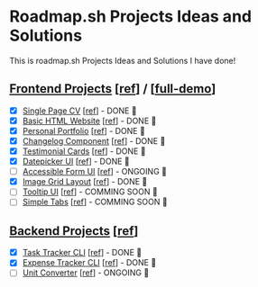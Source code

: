# Roadmap.sh Projects Ideas and Solutions

This is roadmap.sh Projects Ideas and Solutions I have done!

## [Frontend Projects][Frontend Projects] [[ref][ref-frontend]] / [[full-demo][full-demo]]

-   [x] [Single Page CV][demo-single-page-cv] [[ref][ref-single-page-cv]] - DONE 🎉
-   [x] [Basic HTML Website][demo-basic-html-website] [[ref][ref-basic-html-website]] - DONE 🎉
-   [x] [Personal Portfolio][demo-personal-portfolio] [[ref][ref-personal-portfolio]] - DONE 🎉
-   [x] [Changelog Component][demo-changelog-component] [[ref][ref-changelog-component]] - DONE 🎉
-   [x] [Testimonial Cards][demo-testimonial-cards] [[ref][ref-testimonial-cards]] - DONE 🎉
-   [x] [Datepicker UI][demo-datepicker-ui] [[ref][ref-datepicker-ui]] - DONE 🎉
-   [ ] [Accessible Form UI][demo-accessible-form-ui] [[ref][ref-accessible-form-ui]] - ONGOING 🎪
-   [x] [Image Grid Layout][demo-image-grid] [[ref][ref-image-grid]] - DONE 🎉
-   [ ] [Tooltip UI][demo-tooltip-ui] [[ref][ref-tooltip-ui]] - COMMING SOON 🚩
-   [ ] [Simple Tabs][demo-simple-tabs] [[ref][ref-simple-tabs]] - COMMING SOON 🚩

## [Backend Projects][Backend Projects] [[ref][ref-backend]]

-   [x] [Task Tracker CLI][Task Tracker CLI] [[ref][ref-task-tracker-cli]] - DONE 🎉
-   [x] [Expense Tracker CLI][Expense Tracker CLI] [[ref][ref-expense-tracker-cli]] - DONE 🎉
-   [ ] [Unit Converter][Unit Converter] [[ref][ref-unit-converter]] - ONGOING 🎪

[Frontend Projects]: https://github.com/Pine1611/frontend-projects/blob/main/README.md
[ref-frontend]: https://roadmap.sh/frontend/projects
[full-demo]: https://pine1611.github.io/frontend-projects
[ref-single-page-cv]: https://roadmap.sh/projects/single-page-cv
[demo-single-page-cv]: https://pine1611.github.io/frontend-projects/01-single-page-cv/public
[ref-basic-html-website]: https://roadmap.sh/projects/basic-html-website
[demo-basic-html-website]: https://pine1611.github.io/frontend-projects/02-basic-html-website/public
[ref-personal-portfolio]: https://roadmap.sh/projects/portfolio-website
[demo-personal-portfolio]: https://pine1611.github.io/frontend-projects/03-personal-portfolio/public
[ref-changelog-component]: https://roadmap.sh/projects/changelog-component
[demo-changelog-component]: https://pine1611.github.io/frontend-projects/04-changelog-component/public
[ref-testimonial-cards]: https://roadmap.sh/projects/testimonial-cards
[demo-testimonial-cards]: https://pine1611.github.io/frontend-projects/05-testimonial-cards/public
[ref-datepicker-ui]: https://roadmap.sh/projects/datepicker-ui
[demo-datepicker-ui]: https://pine1611.github.io/frontend-projects/06-datepicker-ui/public
[ref-accessible-form-ui]: https://roadmap.sh/projects/accessible-form-ui
[demo-accessible-form-ui]: https://pine1611.github.io/frontend-projects/
[ref-image-grid]: https://roadmap.sh/projects/image-grid
[demo-image-grid]: https://pine1611.github.io/frontend-projects/08-image-grid-layout/public
[ref-tooltip-ui]: https://roadmap.sh/projects/tooltip-ui
[demo-tooltip-ui]: https://pine1611.github.io/frontend-projects/
[ref-simple-tabs]: https://roadmap.sh/projects/simple-tabs
[demo-simple-tabs]: https://pine1611.github.io/frontend-projects/
[Backend Projects]: https://github.com/Pine1611/backend-projects/blob/main/README.md
[ref-backend]: https://roadmap.sh/backend/projects
[Task Tracker CLI]: https://github.com/Pine1611/backend-projects/blob/main/01-task-tracker-cli/README.md
[ref-task-tracker-cli]: https://roadmap.sh/projects/task-tracker
[Expense Tracker CLI]: https://github.com/Pine1611/backend-projects/blob/main/02-expenses-tracker-cli/README.md
[ref-expense-tracker-cli]: https://roadmap.sh/projects/expense-tracker
[Unit Converter]: https://github.com/Pine1611/roadmap.sh-projects-ias/tree/main/backend_projects/03-unit-converter
[ref-unit-converter]: https://roadmap.sh/projects/unit-converter
